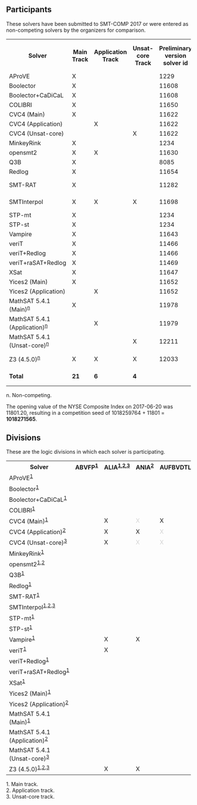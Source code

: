 ## Participants

<p>These solvers have been submitted to SMT-COMP 2017 or were entered
  as non-competing solvers by the organizers for comparison.</p>

<table>
<tr class="center">
  <th>Solver</th>
  <th>Main Track</th>
  <th>Application Track</th>
  <th>Unsat-core Track</th>
  <th>Preliminary version solver id</th>
  <th>Final version solver id</th>
  <th>Seed</th>
  <th>System description</th>
  <th>Contact(s)</th>
</tr>
<tr>
  <td>AProVE</td>
  <td class="center">X</td>
  <td class="center"></td>
  <td class="center"></td>
  <td class="right">1229</td>
  <td class="right"></td>
  <td class="right">935243</td>
  <td class="right"></td>
  <td class="right">Carsten Fuhs (<a href="mailto:carsten@dcs.bbk.ac.uk">carsten@dcs.bbk.ac.uk</a>)</td>
</tr>
<tr>
  <td>Boolector</td>
  <td class="center">X</td>
  <td class="center"></td>
  <td class="center"></td>
  <td class="right">11608</td>
  <td class="right">12020</td>
  <td class="right">424242</td>
  <td class="right"><a href="system-descriptions/Boolector.pdf">Boolector</a></td>
  <td class="right">Mathias Preiner (<a href="mailto:mathias.preiner@jku.at">mathias.preiner@jku.at</a>)</td>
</tr>
<tr>
  <td>Boolector+CaDiCaL</td>
  <td class="center">X</td>
  <td class="center"></td>
  <td class="center"></td>
  <td class="right">11608</td>
  <td class="right">12034</td>
  <td class="right">0</td>
  <td class="right"><a href="system-descriptions/Boolector.pdf">Boolector</a></td>
  <td class="right">Mathias Preiner (<a href="mailto:mathias.preiner@jku.at">mathias.preiner@jku.at</a>)</td>
</tr>
<tr>
  <td>COLIBRI</td>
  <td class="center">X</td>
  <td class="center"></td>
  <td class="center"></td>
  <td class="right">11650</td>
  <td class="right">12031</td>
  <td class="right">385141</td>
  <td class="right"></td>
  <td class="right">Fran&ccedil;ois Bobot (<a href="mailto:francois.bobot@cea.fr">francois.bobot@cea.fr</a>)</td>
</tr>
<tr>
  <td>CVC4 (Main)</td>
  <td class="center">X</td>
  <td class="center"></td>
  <td class="center"></td>
  <td class="right">11622</td>
  <td class="right">12023</td>
  <td class="right">4261980</td>
  <td class="right"></td>
  <td class="right">Clark Barrett (<a href="mailto:barrett@cs.stanford.edu">barrett@cs.stanford.edu</a>)</td>
</tr>
<tr>
  <td>CVC4 (Application)</td>
  <td class="center"></td>
  <td class="center">X</td>
  <td class="center"></td>
  <td class="right">11622</td>
  <td class="right">12024</td>
  <td class="right">0</td>
  <td class="right"></td>
  <td class="right">Clark Barrett (<a href="mailto:barrett@cs.stanford.edu">barrett@cs.stanford.edu</a>)</td>
</tr>
<tr>
  <td>CVC4 (Unsat-core)</td>
  <td class="center"></td>
  <td class="center"></td>
  <td class="center">X</td>
  <td class="right">11622</td>
  <td class="right">12089</td>
  <td class="right">0</td>
  <td class="right"></td>
  <td class="right">Clark Barrett (<a href="mailto:barrett@cs.stanford.edu">barrett@cs.stanford.edu</a>)</td>
</tr>
<tr>
  <td>MinkeyRink</td>
  <td class="center">X</td>
  <td class="center"></td>
  <td class="center"></td>
  <td class="right">1234</td>
  <td class="right">11999</td>
  <td class="right">2355432</td>
  <td class="right"></td>
  <td class="right">Trevor Hansen (<a href="mailto:trev_Abroad@yahoo.com">trev_Abroad@yahoo.com</a>)</td>
</tr>
<tr>
  <td>opensmt2</td>
  <td class="center">X</td>
  <td class="center">X</td>
  <td class="center"></td>
  <td class="right">11630</td>
  <td class="right"></td>
  <td class="right">31415</td>
  <td class="right"></td>
  <td class="right">Antti Hyv&auml;rinen (<a href="mailto:antti.hyvaerinen@usi.ch">antti.hyvaerinen@usi.ch</a>)</td>
</tr>
<tr>
  <td>Q3B</td>
  <td class="center">X</td>
  <td class="center"></td>
  <td class="center"></td>
  <td class="right">8085</td>
  <td class="right">11954</td>
  <td class="right">18661329</td>
  <td class="right"></td>
  <td class="right">Martin Jonas (<a href="mailto:martin.jonas@mail.muni.cz">martin.jonas@mail.muni.cz</a>)</td>
</tr>
<tr>
  <td>Redlog</td>
  <td class="center">X</td>
  <td class="center"></td>
  <td class="center"></td>
  <td class="right">11654</td>
  <td class="right">11892</td>
  <td class="right">20170704</td>
  <td class="right"><a href="system-descriptions/Redlog.pdf">Redlog</a></td>
  <td class="right">Haniel Barbosa (<a href="mailto:haniel.barbosa@inria.fr">haniel.barbosa@inria.fr</a>)</td>
</tr>
<tr>
  <td>SMT-RAT</td>
  <td class="center">X</td>
  <td class="center"></td>
  <td class="center"></td>
  <td class="right">11282</td>
  <td class="right">11977</td>
  <td class="right">4711</td>
  <td class="right"><a href="system-descriptions/SMT-RAT.pdf">SMT-RAT</a></td>
  <td class="right">Gereon Kremer (<a href="mailto:gereon.kremer@cs.rwth-aachen.de">gereon.kremer@cs.rwth-aachen.de</a>)</td>
</tr>
<tr>
  <td>SMTInterpol</td>
  <td class="center">X</td>
  <td class="center">X</td>
  <td class="center">X</td>
  <td class="right">11698</td>
  <td class="right"></td>
  <td class="right">1953339634</td>
  <td class="right"><a href="system-descriptions/SMTInterpol.pdf">SMTInterpol</a></td>
  <td class="right">Jochen Hoenicke (<a href="mailto:hoenicke@informatik.uni-freiburg.de">hoenicke@informatik.uni-freiburg.de</a>)</td>
</tr>
<tr>
  <td>STP-mt</td>
  <td class="center">X</td>
  <td class="center"></td>
  <td class="center"></td>
  <td class="right">1234</td>
  <td class="right">12002</td>
  <td class="right">433324</td>
  <td class="right"></td>
  <td class="right">Trevor Hansen (<a href="mailto:trev_Abroad@yahoo.com">trev_Abroad@yahoo.com</a>)</td>
</tr>
<tr>
  <td>STP-st</td>
  <td class="center">X</td>
  <td class="center"></td>
  <td class="center"></td>
  <td class="right">1234</td>
  <td class="right">12001</td>
  <td class="right">734534</td>
  <td class="right"></td>
  <td class="right">Trevor Hansen (<a href="mailto:trev_Abroad@yahoo.com">trev_Abroad@yahoo.com</a>)</td>
</tr>
<tr>
  <td>Vampire</td>
  <td class="center">X</td>
  <td class="center"></td>
  <td class="center"></td>
  <td class="right">11643</td>
  <td class="right">12028</td>
  <td class="right">3648</td>
  <td class="right"><a href="system-descriptions/Vampire.pdf">Vampire</a></td>
  <td class="right">Giles Reger (<a href="mailto:giles.reger@manchester.ac.uk">giles.reger@manchester.ac.uk</a>)</td>
</tr>
<tr>
  <td>veriT</td>
  <td class="center">X</td>
  <td class="center"></td>
  <td class="center"></td>
  <td class="right">11466</td>
  <td class="right">11989</td>
  <td class="right">20151003</td>
  <td class="right"><a href="system-descriptions/veriT.pdf">veriT</a></td>
  <td class="right">Haniel Barbosa (<a href="mailto:haniel.barbosa@inria.fr">haniel.barbosa@inria.fr</a>)</td>
</tr>
<tr>
  <td>veriT+Redlog</td>
  <td class="center">X</td>
  <td class="center"></td>
  <td class="center"></td>
  <td class="right">11466</td>
  <td class="right">12005</td>
  <td class="right">20170605</td>
  <td class="right"><a href="system-descriptions/veriT+Redlog.pdf">veriT+Redlog</a></td>
  <td class="right">Haniel Barbosa (<a href="mailto:haniel.barbosa@inria.fr">haniel.barbosa@inria.fr</a>)</td>
</tr>
<tr>
  <td>veriT+raSAT+Redlog</td>
  <td class="center">X</td>
  <td class="center"></td>
  <td class="center"></td>
  <td class="right">11469</td>
  <td class="right"></td>
  <td class="right">19061999</td>
  <td class="right"><a href="system-descriptions/veriT+raSAT+Redlog.pdf">veriT+raSAT+Redlog</a></td>
  <td class="right">Haniel Barbosa (<a href="mailto:haniel.barbosa@inria.fr">haniel.barbosa@inria.fr</a>)</td>
</tr>
<tr>
  <td>XSat</td>
  <td class="center">X</td>
  <td class="center"></td>
  <td class="center"></td>
  <td class="right">11647</td>
  <td class="right"></td>
  <td class="right">1164700</td>
  <td class="right"><a href="system-descriptions/XSat.pdf">XSat</a></td>
  <td class="right">Martin Velez (<a href="mailto:marvelez@ucdavis.edu">marvelez@ucdavis.edu</a>)</td>
</tr>
<tr>
  <td>Yices2 (Main)</td>
  <td class="center">X</td>
  <td class="center"></td>
  <td class="center"></td>
  <td class="right">11652</td>
  <td class="right">12010</td>
  <td class="right">11976743</td>
  <td class="right"></td>
  <td class="right">Dejan Jovanovi&#263; (<a href="mailto:dejan.jovanovic@sri.com">dejan.jovanovic@sri.com</a>)</td>
</tr>
<tr>
  <td>Yices2 (Application)</td>
  <td class="center"></td>
  <td class="center">X</td>
  <td class="center"></td>
  <td class="right">11652</td>
  <td class="right">12011</td>
  <td class="right">17735201</td>
  <td class="right"></td>
  <td class="right">Dejan Jovanovi&#263; (<a href="mailto:dejan.jovanovic@sri.com">dejan.jovanovic@sri.com</a>)</td>
</tr>
<tr class="non-competing-grey">
  <td>MathSAT 5.4.1 (Main)<sup><a href="#fnn">n</a></sup></td>
  <td class="center">X</td>
  <td class="center"></td>
  <td class="center"></td>
  <td class="right">11978</td>
  <td class="right"></td>
  <td class="right"></td>
  <td class="right"></td>
  <td class="right"><a href="http://mathsat.fbk.eu/download.php?file=mathsat-5.4.1-linux-x86_64.tar.gz">http://mathsat.fbk.eu/download.php?file=mathsat-5.4.1-linux-x86_64.tar.gz</a></td>
</tr>
<tr class="non-competing-grey">
  <td>MathSAT 5.4.1 (Application)<sup><a href="#fnn">n</a></sup></td>
  <td class="center"></td>
  <td class="center">X</td>
  <td class="center"></td>
  <td class="right">11979</td>
  <td class="right"></td>
  <td class="right"></td>
  <td class="right"></td>
  <td class="right"><a href="http://mathsat.fbk.eu/download.php?file=mathsat-5.4.1-linux-x86_64.tar.gz">http://mathsat.fbk.eu/download.php?file=mathsat-5.4.1-linux-x86_64.tar.gz</a></td>
</tr>
<tr class="non-competing-grey">
  <td>MathSAT 5.4.1 (Unsat-core)<sup><a href="#fnn">n</a></sup></td>
  <td class="center"></td>
  <td class="center"></td>
  <td class="center">X</td>
  <td class="right">12211</td>
  <td class="right"></td>
  <td class="right"></td>
  <td class="right"></td>
  <td class="right"><a href="http://mathsat.fbk.eu/download.php?file=mathsat-5.4.1-linux-x86_64.tar.gz">http://mathsat.fbk.eu/download.php?file=mathsat-5.4.1-linux-x86_64.tar.gz</a></td>
</tr>
<tr class="non-competing-grey">
  <td>Z3 (4.5.0)<sup><a href="#fnn">n</a></sup></td>
  <td class="center">X</td>
  <td class="center">X</td>
  <td class="center">X</td>
  <td class="right">12033</td>
  <td class="right"></td>
  <td class="right"></td>
  <td class="right"></td>
  <td class="right"><a href="https://github.com/Z3Prover/z3/archive/z3-4.5.0.tar.gz">https://github.com/Z3Prover/z3/archive/z3-4.5.0.tar.gz</a></td>
</tr>
<tr class="total">
  <td><b>Total</b></td>
  <td class="center"><b>21</b></td>
  <td class="center"><b>6</b></td>
  <td class="center"><b>4</b></td>
  <td class="right"></td>
  <td class="right"></td>
  <td class="right"><b>1018259764</b> (mod 2<sup>30</sup>)</td>
  <td class="right"></td>
  <td class="right"></td>
</tr>
</table>

<p>
  <span id="fnn">
    n. Non-competing.
  </span>
</p>

<p>The opening value of the NYSE Composite Index on 2017-06-20 was 11801.20, resulting in a competition seed of 1018259764 + 11801 = <b>1018271565</b>.</p>

<h2>Divisions</h2>

<p>These are the logic divisions in which each solver is participating.</p>

<table>
<tr class="center">
  <th>Solver</th>
  <th>ABVFP<sup><a href="#fn1">1</a></sup></th>
  <th>ALIA<sup><a href="#fn1">1</a>,<a href="#fn2">2</a>,<a href="#fn3">3</a></sup></th>
  <th>ANIA<sup><a href="#fn2">2</a></sup></th>
  <th>AUFBVDTLIA<sup><a href="#fn1">1</a></sup></th>
  <th>AUFDTLIA<sup><a href="#fn1">1</a></sup></th>
  <th>AUFLIA<sup><a href="#fn1">1</a>,<a href="#fn3">3</a></sup></th>
  <th>AUFLIRA<sup><a href="#fn1">1</a>,<a href="#fn3">3</a></sup></th>
  <th>AUFNIRA<sup><a href="#fn1">1</a>,<a href="#fn3">3</a></sup></th>
  <th>BV<sup><a href="#fn1">1</a>,<a href="#fn3">3</a></sup></th>
  <th>BVFP<sup><a href="#fn1">1</a></sup></th>     <!-- 10 -->
  <th>FP<sup><a href="#fn1">1</a></sup></th>
  <th>LIA<sup><a href="#fn1">1</a>,<a href="#fn2">2</a>,<a href="#fn3">3</a></sup></th>
  <th>LRA<sup><a href="#fn1">1</a>,<a href="#fn3">3</a></sup></th>
  <th>NIA<sup><a href="#fn1">1</a>,<a href="#fn3">3</a></sup></th>
  <th>NRA<sup><a href="#fn1">1</a>,<a href="#fn3">3</a></sup></th>
  <th>QF_ABV<sup><a href="#fn1">1</a>,<a href="#fn3">3</a></sup></th>
  <th>QF_ABVFP<sup><a href="#fn1">1</a>,<a href="#fn3">3</a></sup></th>
  <th>QF_ALIA<sup><a href="#fn1">1</a>,<a href="#fn2">2</a>,<a href="#fn3">3</a></sup></th>
  <th>QF_ANIA<sup><a href="#fn1">1</a>,<a href="#fn2">2</a>,<a href="#fn3">3</a></sup></th>
  <th>QF_AUFBV<sup><a href="#fn1">1</a>,<a href="#fn3">3</a></sup></th>     <!-- 20 -->
  <th>QF_AUFLIA<sup><a href="#fn1">1</a>,<a href="#fn2">2</a>,<a href="#fn3">3</a></sup></th>
  <th>QF_AUFNIA<sup><a href="#fn1">1</a>,<a href="#fn3">3</a></sup></th>
  <th>QF_AX<sup><a href="#fn1">1</a>,<a href="#fn3">3</a></sup></th>
  <th>QF_BV<sup><a href="#fn1">1</a>,<a href="#fn2">2</a>,<a href="#fn3">3</a></sup></th>
  <th>QF_BVFP<sup><a href="#fn1">1</a>,<a href="#fn2">2</a>,<a href="#fn3">3</a></sup></th>
  <th>QF_DT<sup><a href="#fn1">1</a></sup></th>
  <th>QF_FP<sup><a href="#fn1">1</a>,<a href="#fn2">2</a>,<a href="#fn3">3</a></sup></th>
  <th>QF_IDL<sup><a href="#fn1">1</a>,<a href="#fn3">3</a></sup></th>
  <th>QF_LIA<sup><a href="#fn1">1</a>,<a href="#fn2">2</a>,<a href="#fn3">3</a></sup></th>
  <th>QF_LIRA<sup><a href="#fn1">1</a>,<a href="#fn3">3</a></sup></th>     <!-- 30 -->
  <th>QF_LRA<sup><a href="#fn1">1</a>,<a href="#fn2">2</a>,<a href="#fn3">3</a></sup></th>
  <th>QF_NIA<sup><a href="#fn1">1</a>,<a href="#fn2">2</a>,<a href="#fn3">3</a></sup></th>
  <th>QF_NIRA<sup><a href="#fn1">1</a>,<a href="#fn3">3</a></sup></th>
  <th>QF_NRA<sup><a href="#fn1">1</a>,<a href="#fn3">3</a></sup></th>
  <th>QF_RDL<sup><a href="#fn1">1</a>,<a href="#fn3">3</a></sup></th>
  <th>QF_UF<sup><a href="#fn1">1</a>,<a href="#fn3">3</a></sup></th>
  <th>QF_UFBV<sup><a href="#fn1">1</a>,<a href="#fn3">3</a></sup></th>
  <th>QF_UFIDL<sup><a href="#fn1">1</a>,<a href="#fn3">3</a></sup></th>
  <th>QF_UFLIA<sup><a href="#fn1">1</a>,<a href="#fn2">2</a>,<a href="#fn3">3</a></sup></th>
  <th>QF_UFLRA<sup><a href="#fn1">1</a>,<a href="#fn2">2</a>,<a href="#fn3">3</a></sup></th>     <!-- 40 -->
  <th>QF_UFNIA<sup><a href="#fn1">1</a>,<a href="#fn2">2</a>,<a href="#fn3">3</a></sup></th>
  <th>QF_UFNRA<sup><a href="#fn1">1</a>,<a href="#fn3">3</a></sup></th>
  <th>UF<sup><a href="#fn1">1</a>,<a href="#fn3">3</a></sup></th>
  <th>UFBV<sup><a href="#fn1">1</a>,<a href="#fn3">3</a></sup></th>
  <th>UFDT<sup><a href="#fn1">1</a></sup></th>
  <th>UFDTLIA<sup><a href="#fn1">1</a></sup></th>
  <th>UFIDL<sup><a href="#fn1">1</a>,<a href="#fn3">3</a></sup></th>
  <th>UFLIA<sup><a href="#fn1">1</a>,<a href="#fn3">3</a></sup></th>
  <th>UFLRA<sup><a href="#fn1">1</a>,<a href="#fn2">2</a>,<a href="#fn3">3</a></sup></th>
  <th>UFNIA<sup><a href="#fn1">1</a>,<a href="#fn3">3</a></sup></th>     <!-- 50 -->
</tr>
<tr class="center">
  <td class="left">AProVE<sup><a href="#fn1">1</a></sup></td>
  <td></td> <td></td> <td></td> <td></td> <td></td> <td></td> <td></td> <td></td> <td></td> <td></td> <td></td> <td></td> <td></td> <td></td> <td></td> <td></td> <td></td> <td></td> <td></td> <td></td> <td></td> <td></td> <td></td> <td></td> <td></td> <td></td> <td></td> <td></td> <td></td> <td></td> <td></td> <td>X</td> <td></td> <td></td> <td></td> <td></td> <td></td> <td></td> <td></td> <td></td> <td></td> <td></td> <td></td> <td></td> <td></td> <td></td> <td></td> <td></td> <td></td> <td></td>
</tr>
<tr class="center">
  <td class="left">Boolector<sup><a href="#fn1">1</a></sup></td>
  <td></td> <td></td> <td></td> <td></td> <td></td> <td></td> <td></td> <td></td> <td>X</td> <td></td> <td></td> <td></td> <td></td> <td></td> <td></td> <td>X</td> <td></td> <td></td> <td></td> <td>X</td> <td></td> <td></td> <td></td> <td>X</td> <td></td> <td></td> <td></td> <td></td> <td></td> <td></td> <td></td> <td></td> <td></td> <td></td> <td></td> <td></td> <td>X</td> <td></td> <td></td> <td></td> <td></td> <td></td> <td></td> <td></td> <td></td> <td></td> <td></td> <td></td> <td></td> <td></td>
</tr>
<tr class="center">
  <td class="left">Boolector+CaDiCaL<sup><a href="#fn1">1</a></sup></td>
  <td></td> <td></td> <td></td> <td></td> <td></td> <td></td> <td></td> <td></td> <td></td> <td></td> <td></td> <td></td> <td></td> <td></td> <td></td> <td></td> <td></td> <td></td> <td></td> <td></td> <td></td> <td></td> <td></td> <td>X</td> <td></td> <td></td> <td></td> <td></td> <td></td> <td></td> <td></td> <td></td> <td></td> <td></td> <td></td> <td></td> <td></td> <td></td> <td></td> <td></td> <td></td> <td></td> <td></td> <td></td> <td></td> <td></td> <td></td> <td></td> <td></td> <td></td>
</tr>
<tr class="center">
  <td class="left">COLIBRI<sup><a href="#fn1">1</a></sup></td>
  <td></td> <td></td> <td></td> <td></td> <td></td> <td></td> <td></td> <td></td> <td></td> <td></td> <td></td> <td></td> <td></td> <td></td> <td></td> <td></td> <td></td> <td></td> <td></td> <td></td> <td></td> <td></td> <td></td> <td></td> <td>X</td> <td></td> <td>X</td> <td></td> <td></td> <td></td> <td></td> <td></td> <td></td> <td></td> <td></td> <td></td> <td></td> <td></td> <td></td> <td></td> <td></td> <td></td> <td></td> <td></td> <td></td> <td></td> <td></td> <td></td> <td></td> <td></td>
</tr>
<tr class="center">
  <td class="left">CVC4 (Main)<sup><a href="#fn1">1</a></sup></td>
  <td></td> <td>X</td> <td style="color:LightGray">X</td> <td>X</td> <td>X</td> <td>X</td> <td>X</td> <td>X</td> <td>X</td> <td></td> <td></td> <td>X</td> <td>X</td> <td>X</td> <td>X</td> <td>X</td> <td></td> <td>X</td> <td>X</td> <td>X</td> <td>X</td> <td>X</td> <td>X</td> <td>X</td> <td></td> <td>X</td> <td></td> <td>X</td> <td>X</td> <td>X</td> <td>X</td> <td>X</td> <td>X</td> <td>X</td> <td>X</td> <td>X</td> <td>X</td> <td>X</td> <td>X</td> <td>X</td> <td>X</td> <td>X</td> <td>X</td> <td>X</td> <td>X</td> <td>X</td> <td>X</td> <td>X</td> <td>X</td> <td>X</td>
</tr>
<tr class="center">
  <td class="left">CVC4 (Application)<sup><a href="#fn2">2</a></sup></td>
  <td></td> <td>X</td> <td>X</td> <td style="color:LightGray">X</td> <td style="color:LightGray">X</td> <td style="color:LightGray">X</td> <td style="color:LightGray">X</td> <td style="color:LightGray">X</td> <td style="color:LightGray">X</td> <td></td> <td></td> <td>X</td> <td style="color:LightGray">X</td> <td style="color:LightGray">X</td> <td style="color:LightGray">X</td> <td style="color:LightGray">X</td> <td></td> <td>X</td> <td>X</td> <td style="color:LightGray">X</td> <td>X</td> <td style="color:LightGray">X</td> <td style="color:LightGray">X</td> <td>X</td> <td></td> <td style="color:LightGray">X</td> <td></td> <td style="color:LightGray">X</td> <td>X</td> <td style="color:LightGray">X</td> <td>X</td> <td>X</td> <td style="color:LightGray">X</td> <td style="color:LightGray">X</td> <td style="color:LightGray">X</td> <td style="color:LightGray">X</td> <td style="color:LightGray">X</td> <td style="color:LightGray">X</td> <td>X</td> <td>X</td> <td>X</td> <td style="color:LightGray">X</td> <td style="color:LightGray">X</td> <td style="color:LightGray">X</td> <td style="color:LightGray">X</td> <td style="color:LightGray">X</td> <td style="color:LightGray">X</td> <td style="color:LightGray">X</td> <td>X</td> <td style="color:LightGray">X</td>
</tr>
<tr class="center">
  <td class="left">CVC4 (Unsat-core)<sup><a href="#fn3">3</a></sup></td>
  <td></td> <td>X</td> <td style="color:LightGray">X</td> <td style="color:LightGray">X</td> <td style="color:LightGray">X</td> <td>X</td> <td>X</td> <td>X</td> <td>X</td> <td></td> <td></td> <td>X</td> <td>X</td> <td>X</td> <td>X</td> <td>X</td> <td></td> <td>X</td> <td>X</td> <td>X</td> <td>X</td> <td>X</td> <td>X</td> <td>X</td> <td></td> <td style="color:LightGray">X</td> <td></td> <td>X</td> <td>X</td> <td>X</td> <td>X</td> <td>X</td> <td>X</td> <td>X</td> <td>X</td> <td>X</td> <td>X</td> <td>X</td> <td>X</td> <td>X</td> <td>X</td> <td>X</td> <td>X</td> <td>X</td> <td style="color:LightGray">X</td> <td style="color:LightGray">X</td> <td>X</td> <td>X</td> <td>X</td> <td>X</td>
</tr>
<tr class="center">
  <td class="left">MinkeyRink<sup><a href="#fn1">1</a></sup></td>
  <td></td> <td></td> <td></td> <td></td> <td></td> <td></td> <td></td> <td></td> <td></td> <td></td> <td></td> <td></td> <td></td> <td></td> <td></td> <td></td> <td></td> <td></td> <td></td> <td></td> <td></td> <td></td> <td></td> <td>X</td> <td></td> <td></td> <td></td> <td></td> <td></td> <td></td> <td></td> <td></td> <td></td> <td></td> <td></td> <td></td> <td></td> <td></td> <td></td> <td></td> <td></td> <td></td> <td></td> <td></td> <td></td> <td></td> <td></td> <td></td> <td></td> <td></td>
</tr>
<tr class="center">
  <td class="left">opensmt2<sup><a href="#fn1">1</a>,<a href="#fn2">2</a></sup></td>
  <td></td> <td></td> <td></td> <td></td> <td></td> <td></td> <td></td> <td></td> <td></td> <td></td> <td></td> <td></td> <td></td> <td></td> <td></td> <td></td> <td></td> <td></td> <td></td> <td></td> <td></td> <td></td> <td></td> <td></td> <td></td> <td></td> <td></td> <td></td> <td></td> <td></td> <td>X</td> <td></td> <td></td> <td></td> <td></td> <td>X</td> <td></td> <td></td> <td></td> <td></td> <td></td> <td></td> <td></td> <td></td> <td></td> <td></td> <td></td> <td></td> <td></td> <td></td>
</tr>
<tr class="center">
  <td class="left">Q3B<sup><a href="#fn1">1</a></sup></td>
  <td></td> <td></td> <td></td> <td></td> <td></td> <td></td> <td></td> <td></td> <td>X</td> <td></td> <td></td> <td></td> <td></td> <td></td> <td></td> <td></td> <td></td> <td></td> <td></td> <td></td> <td></td> <td></td> <td></td> <td>X</td> <td></td> <td></td> <td></td> <td></td> <td></td> <td></td> <td></td> <td></td> <td></td> <td></td> <td></td> <td></td> <td></td> <td></td> <td></td> <td></td> <td></td> <td></td> <td></td> <td></td> <td></td> <td></td> <td></td> <td></td> <td></td> <td></td>
</tr>
<tr class="center">
  <td class="left">Redlog<sup><a href="#fn1">1</a></sup></td>
  <td></td> <td></td> <td></td> <td></td> <td></td> <td></td> <td></td> <td></td> <td></td> <td></td> <td></td> <td></td> <td>X</td> <td></td> <td>X</td> <td></td> <td></td> <td></td> <td></td> <td></td> <td></td> <td></td> <td></td> <td></td> <td></td> <td></td> <td></td> <td></td> <td></td> <td></td> <td></td> <td></td> <td></td> <td></td> <td></td> <td></td> <td></td> <td></td> <td></td> <td></td> <td></td> <td></td> <td></td> <td></td> <td></td> <td></td> <td></td> <td></td> <td></td> <td></td>
</tr>
<tr class="center">
  <td class="left">SMT-RAT<sup><a href="#fn1">1</a></sup></td>
  <td></td> <td></td> <td></td> <td></td> <td></td> <td></td> <td></td> <td></td> <td></td> <td></td> <td></td> <td></td> <td></td> <td></td> <td></td> <td></td> <td></td> <td></td> <td></td> <td></td> <td></td> <td></td> <td></td> <td></td> <td></td> <td></td> <td></td> <td></td> <td>X</td> <td>X</td> <td>X</td> <td>X</td> <td>X</td> <td>X</td> <td></td> <td></td> <td></td> <td></td> <td></td> <td></td> <td></td> <td></td> <td></td> <td></td> <td></td> <td></td> <td></td> <td></td> <td></td> <td></td>
</tr>
<tr class="center">
  <td class="left">SMTInterpol<sup><a href="#fn1">1</a>,<a href="#fn2">2</a>,<a href="#fn3">3</a></sup></td>
  <td></td> <td></td> <td></td> <td></td> <td></td> <td></td> <td></td> <td></td> <td></td> <td></td> <td></td> <td></td> <td></td> <td></td> <td></td> <td></td> <td></td> <td>X</td> <td></td> <td></td> <td>X</td> <td></td> <td>X</td> <td></td> <td></td> <td></td> <td></td> <td>X</td> <td>X</td> <td>X</td> <td>X</td> <td></td> <td></td> <td></td> <td>X</td> <td>X</td> <td></td> <td>X</td> <td>X</td> <td>X</td> <td></td> <td></td> <td></td> <td></td> <td></td> <td></td> <td></td> <td></td> <td></td> <td></td>
</tr>
<tr class="center">
  <td class="left">STP-mt<sup><a href="#fn1">1</a></sup></td>
  <td></td> <td></td> <td></td> <td></td> <td></td> <td></td> <td></td> <td></td> <td></td> <td></td> <td></td> <td></td> <td></td> <td></td> <td></td> <td></td> <td></td> <td></td> <td></td> <td></td> <td></td> <td></td> <td></td> <td>X</td> <td></td> <td></td> <td></td> <td></td> <td></td> <td></td> <td></td> <td></td> <td></td> <td></td> <td></td> <td></td> <td></td> <td></td> <td></td> <td></td> <td></td> <td></td> <td></td> <td></td> <td></td> <td></td> <td></td> <td></td> <td></td> <td></td>
</tr>
<tr class="center">
  <td class="left">STP-st<sup><a href="#fn1">1</a></sup></td>
  <td></td> <td></td> <td></td> <td></td> <td></td> <td></td> <td></td> <td></td> <td></td> <td></td> <td></td> <td></td> <td></td> <td></td> <td></td> <td></td> <td></td> <td></td> <td></td> <td></td> <td></td> <td></td> <td></td> <td>X</td> <td></td> <td></td> <td></td> <td></td> <td></td> <td></td> <td></td> <td></td> <td></td> <td></td> <td></td> <td></td> <td></td> <td></td> <td></td> <td></td> <td></td> <td></td> <td></td> <td></td> <td></td> <td></td> <td></td> <td></td> <td></td> <td></td>
</tr>
<tr class="center">
  <td class="left">Vampire<sup><a href="#fn1">1</a></sup></td>
  <td></td> <td>X</td> <td>X</td> <td></td> <td>X</td> <td>X</td> <td>X</td> <td>X</td> <td></td> <td></td> <td></td> <td>X</td> <td>X</td> <td>X</td> <td>X</td> <td></td> <td></td> <td></td> <td></td> <td></td> <td></td> <td></td> <td></td> <td></td> <td></td> <td></td> <td></td> <td></td> <td></td> <td></td> <td></td> <td></td> <td></td> <td></td> <td></td> <td></td> <td></td> <td></td> <td></td> <td></td> <td></td> <td></td> <td>X</td> <td></td> <td>X</td> <td>X</td> <td>X</td> <td>X</td> <td>X</td> <td>X</td>
</tr>
<tr class="center">
  <td class="left">veriT<sup><a href="#fn1">1</a></sup></td>
  <td></td> <td>X</td> <td></td> <td></td> <td></td> <td>X</td> <td>X</td> <td></td> <td></td> <td></td> <td></td> <td>X</td> <td></td> <td></td> <td></td> <td></td> <td></td> <td>X</td> <td></td> <td></td> <td>X</td> <td></td> <td></td> <td></td> <td></td> <td></td> <td></td> <td>X</td> <td>X</td> <td></td> <td>X</td> <td></td> <td></td> <td></td> <td>X</td> <td>X</td> <td></td> <td>X</td> <td>X</td> <td>X</td> <td></td> <td></td> <td>X</td> <td></td> <td></td> <td></td> <td>X</td> <td>X</td> <td>X</td> <td></td>
</tr>
<tr class="center">
  <td class="left">veriT+Redlog<sup><a href="#fn1">1</a></sup></td>
  <td></td> <td></td> <td></td> <td></td> <td></td> <td></td> <td></td> <td></td> <td></td> <td></td> <td></td> <td></td> <td>X</td> <td></td> <td>X</td> <td></td> <td></td> <td></td> <td></td> <td></td> <td></td> <td></td> <td></td> <td></td> <td></td> <td></td> <td></td> <td></td> <td></td> <td></td> <td></td> <td></td> <td></td> <td></td> <td></td> <td></td> <td></td> <td></td> <td></td> <td></td> <td></td> <td></td> <td></td> <td></td> <td></td> <td></td> <td></td> <td></td> <td></td> <td></td>
</tr>
<tr class="center">
  <td class="left">veriT+raSAT+Redlog<sup><a href="#fn1">1</a></sup></td>
  <td></td> <td></td> <td></td> <td></td> <td></td> <td></td> <td></td> <td></td> <td></td> <td></td> <td></td> <td></td> <td></td> <td></td> <td></td> <td></td> <td></td> <td></td> <td></td> <td></td> <td></td> <td></td> <td></td> <td></td> <td></td> <td></td> <td></td> <td></td> <td></td> <td></td> <td></td> <td></td> <td></td> <td>X</td> <td></td> <td></td> <td></td> <td></td> <td></td> <td></td> <td></td> <td>X</td> <td></td> <td></td> <td></td> <td></td> <td></td> <td></td> <td></td> <td></td>
</tr>
<tr class="center">
  <td class="left">XSat<sup><a href="#fn1">1</a></sup></td>
  <td></td> <td></td> <td></td> <td></td> <td></td> <td></td> <td></td> <td></td> <td></td> <td></td> <td></td> <td></td> <td></td> <td></td> <td></td> <td></td> <td></td> <td></td> <td></td> <td></td> <td></td> <td></td> <td></td> <td></td> <td></td> <td></td> <td>X</td> <td></td> <td></td> <td></td> <td></td> <td></td> <td></td> <td></td> <td></td> <td></td> <td></td> <td></td> <td></td> <td></td> <td></td> <td></td> <td></td> <td></td> <td></td> <td></td> <td></td> <td></td> <td></td> <td></td>
</tr>
<tr class="center">
  <td class="left">Yices2 (Main)<sup><a href="#fn1">1</a></sup></td>
  <td></td> <td></td> <td></td> <td></td> <td></td> <td></td> <td></td> <td></td> <td></td> <td></td> <td></td> <td></td> <td></td> <td></td> <td></td> <td>X</td> <td></td> <td>X</td> <td></td> <td>X</td> <td>X</td> <td></td> <td>X</td> <td>X</td> <td></td> <td></td> <td></td> <td>X</td> <td>X</td> <td>X</td> <td>X</td> <td>X</td> <td>X</td> <td>X</td> <td>X</td> <td>X</td> <td>X</td> <td>X</td> <td>X</td> <td>X</td> <td>X</td> <td>X</td> <td></td> <td></td> <td></td> <td></td> <td></td> <td></td> <td></td> <td></td>
</tr>
<tr class="center">
  <td class="left">Yices2 (Application)<sup><a href="#fn2">2</a></sup></td>
  <td></td> <td></td> <td></td> <td></td> <td></td> <td></td> <td></td> <td></td> <td></td> <td></td> <td></td> <td></td> <td></td> <td></td> <td></td> <td style="color:LightGray">X</td> <td></td> <td>X</td> <td></td> <td style="color:LightGray">X</td> <td>X</td> <td></td> <td style="color:LightGray">X</td> <td>X</td> <td></td> <td></td> <td></td> <td style="color:LightGray">X</td> <td>X</td> <td style="color:LightGray">X</td> <td>X</td> <td></td> <td></td> <td></td> <td style="color:LightGray">X</td> <td style="color:LightGray">X</td> <td style="color:LightGray">X</td> <td style="color:LightGray">X</td> <td>X</td> <td>X</td> <td></td> <td></td> <td></td> <td></td> <td></td> <td></td> <td></td> <td></td> <td></td> <td></td>
</tr>
<tr class="center non-competing-grey">
  <td class="left">MathSAT 5.4.1 (Main)<sup><a href="#fn1">1</a></sup></td>
  <td></td> <td></td> <td></td> <td></td> <td></td> <td></td> <td></td> <td></td> <td></td> <td></td> <td></td> <td></td> <td></td> <td></td> <td></td> <td>X</td> <td></td> <td>X</td> <td></td> <td>X</td> <td>X</td> <td></td> <td>X</td> <td>X</td> <td></td> <td></td> <td></td> <td></td> <td>X</td> <td></td> <td>X</td> <td></td> <td></td> <td></td> <td></td> <td>X</td> <td>X</td> <td></td> <td>X</td> <td>X</td> <td></td> <td></td> <td></td> <td></td> <td></td> <td></td> <td></td> <td></td> <td></td> <td></td>
</tr>
<tr class="center non-competing-grey">
  <td class="left">MathSAT 5.4.1 (Application)<sup><a href="#fn2">2</a></sup></td>
  <td></td> <td></td> <td></td> <td></td> <td></td> <td></td> <td></td> <td></td> <td></td> <td></td> <td></td> <td></td> <td></td> <td></td> <td></td> <td style="color:LightGray">X</td> <td></td> <td>X</td> <td></td> <td style="color:LightGray">X</td> <td>X</td> <td></td> <td style="color:LightGray">X</td> <td>X</td> <td></td> <td></td> <td></td> <td></td> <td>X</td> <td></td> <td>X</td> <td></td> <td></td> <td></td> <td></td> <td style="color:LightGray">X</td> <td style="color:LightGray">X</td> <td></td> <td>X</td> <td>X</td> <td></td> <td></td> <td></td> <td></td> <td></td> <td></td> <td></td> <td></td> <td></td> <td></td>
</tr>
<tr class="center non-competing-grey">
  <td class="left">MathSAT 5.4.1 (Unsat-core)<sup><a href="#fn3">3</a></sup></td>
  <td></td> <td></td> <td></td> <td></td> <td></td> <td></td> <td></td> <td></td> <td></td> <td></td> <td></td> <td></td> <td></td> <td></td> <td></td> <td>X</td> <td></td> <td>X</td> <td></td> <td>X</td> <td>X</td> <td></td> <td>X</td> <td>X</td> <td></td> <td></td> <td></td> <td></td> <td>X</td> <td></td> <td>X</td> <td></td> <td></td> <td></td> <td></td> <td>X</td> <td>X</td> <td></td> <td>X</td> <td>X</td> <td></td> <td></td> <td></td> <td></td> <td></td> <td></td> <td></td> <td></td> <td></td> <td></td>
</tr>
<tr class="center non-competing-grey">
  <td class="left">Z3 (4.5.0)<sup><a href="#fn1">1</a>,<a href="#fn2">2</a>,<a href="#fn3">3</a></sup></td>
  <td></td> <td>X</td> <td>X</td> <td></td> <td></td> <td>X</td> <td>X</td> <td>X</td> <td>X</td> <td></td> <td></td> <td>X</td> <td>X</td> <td>X</td> <td>X</td> <td>X</td> <td></td> <td>X</td> <td>X</td> <td>X</td> <td>X</td> <td>X</td> <td>X</td> <td>X</td> <td>X</td> <td></td> <td>X</td> <td>X</td> <td>X</td> <td>X</td> <td>X</td> <td>X</td> <td>X</td> <td>X</td> <td>X</td> <td>X</td> <td>X</td> <td>X</td> <td>X</td> <td>X</td> <td>X</td> <td>X</td> <td>X</td> <td>X</td> <td></td> <td></td> <td>X</td> <td>X</td> <td>X</td> <td>X</td>
</tr>
</table>

<p>
  <span id="fn1">
    1. Main track.
  </span><br/>
  <span id="fn2">
    2. Application track.
  </span><br/>
  <span id="fn3">
    3. Unsat-core track.
  </span>
</p>

